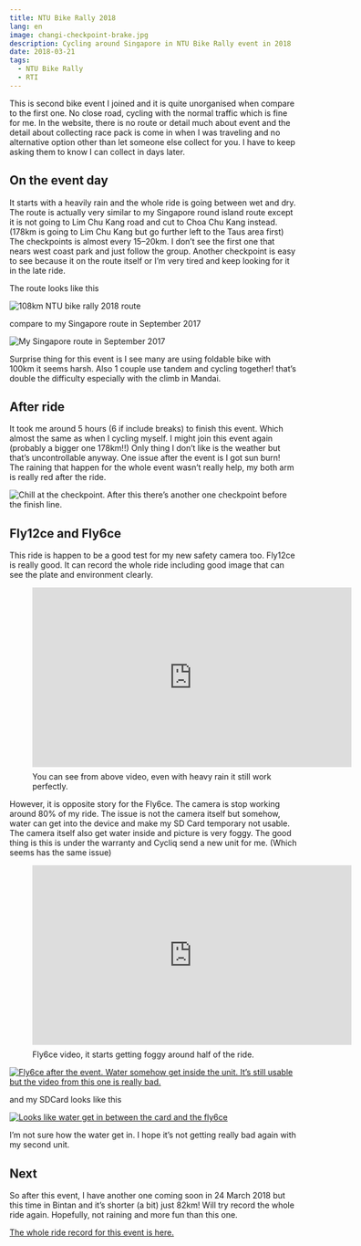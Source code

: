 ```yaml
---
title: NTU Bike Rally 2018
lang: en
image: changi-checkpoint-brake.jpg
description: Cycling around Singapore in NTU Bike Rally event in 2018
date: 2018-03-21
tags:
  - NTU Bike Rally
  - RTI
---
```


This is second bike event I joined and it is quite unorganised when compare to the first one. No close road, cycling with the normal traffic which is fine for me. In the website, there is no route or detail much about event and the detail about collecting race pack is come in when I was traveling and no alternative option other than let someone else collect for you. I have to keep asking them to know I can collect in days later.

## On the event day

It starts with a heavily rain and the whole ride is going between wet and dry. The route is actually very similar to my Singapore round island route except it is not going to Lim Chu Kang road and cut to Choa Chu Kang instead. (178km is going to Lim Chu Kang but go further left to the Taus area first) The checkpoints is almost every 15–20km. I don’t see the first one that nears west coast park and just follow the group. Another checkpoint is easy to see because it on the route itself or I’m very tired and keep looking for it in the late ride.

The route looks like this

![108km NTU bike rally 2018 route](ntu-bike-rally-2018-route.png)

compare to my Singapore route in September 2017

![My Singapore route in September 2017](singapore-round-island-route.png)

Surprise thing for this event is I see many are using foldable bike with 100km it seems harsh. Also 1 couple use tandem and cycling together! that’s double the difficulty especially with the climb in Mandai.

## After ride

It took me around 5 hours (6 if include breaks) to finish this event. Which almost the same as when I cycling myself. I might join this event again (probably a bigger one 178km!!) Only thing I don’t like is the weather but that’s uncontrollable anyway. One issue after the event is I got sun burn! The raining that happen for the whole event wasn’t really help, my both arm is really red after the ride.

![Chill at the checkpoint. After this there’s another one checkpoint before the finish line.](changi-checkpoint-brake.jpg)

## Fly12ce and Fly6ce

This ride is happen to be a good test for my new safety camera too. Fly12ce is really good. It can record the whole ride including good image that can see the plate and environment clearly.

<figure style="display: flex; flex-direction: column">
  <iframe width="560" height="315" src="https://www.youtube-nocookie.com/embed/hp7bXJghwF4" frameborder="0" allow="accelerometer; autoplay; clipboard-write; encrypted-media; gyroscope; picture-in-picture" allowfullscreen style="margin-bottom: 0.5rem; border:"></iframe>
  <figcaption>You can see from above video, even with heavy rain it still work perfectly.</figcaption>
</figure>

However, it is opposite story for the Fly6ce. The camera is stop working around 80% of my ride. The issue is not the camera itself but somehow, water can get into the device and make my SD Card temporary not usable. The camera itself also get water inside and picture is very foggy. The good thing is this is under the warranty and Cycliq send a new unit for me. (Which seems has the same issue)

<figure style="display: flex; flex-direction: column">
  <iframe width="560" height="315" src="https://www.youtube-nocookie.com/embed/EfXnQ5Zjo2s" frameborder="0" allow="accelerometer; autoplay; clipboard-write; encrypted-media; gyroscope; picture-in-picture" allowfullscreen style="margin-bottom: 0.5rem; border:"></iframe>
  <figcaption>Fly6ce video, it starts getting foggy around half of the ride.</figcaption>
</figure>

[![Fly6ce after the event. Water somehow get inside the unit. It’s still usable but the video from this one is really bad.](fly6ce-after-small.jpg)](fly6ce-after.jpg)

and my SDCard looks like this

[![Looks like water get in between the card and the fly6ce](sdcard-small.jpg)](sdcard.jpg)

I’m not sure how the water get in. I hope it’s not getting really bad again with my second unit.

## Next

So after this event, I have another one coming soon in 24 March 2018 but this time in Bintan and it’s shorter (a bit) just 82km! Will try record the whole ride again. Hopefully, not raining and more fun than this one.

[The whole ride record for this event is here.](https://www.strava.com/activities/1444877464)

